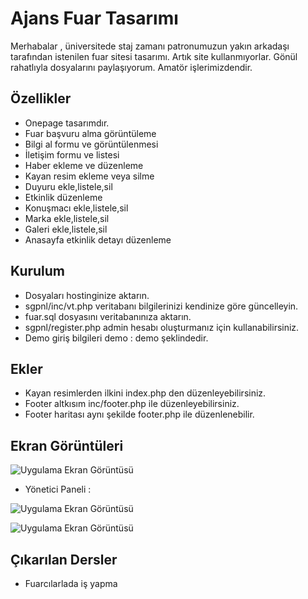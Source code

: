 
# Ajans Fuar Tasarımı

Merhabalar , üniversitede staj zamanı patronumuzun yakın arkadaşı tarafından istenilen fuar sitesi tasarımı. Artık site kullanmıyorlar. Gönül rahatlıyla dosyalarını paylaşıyorum.
Amatör işlerimizdendir.



## Özellikler
- Onepage tasarımdır.
- Fuar başvuru alma görüntüleme
- Bilgi al formu ve görüntülenmesi
- İletişim formu ve listesi
- Haber ekleme ve düzenleme
- Kayan resim ekleme veya silme
- Duyuru ekle,listele,sil
- Etkinlik düzenleme
- Konuşmacı ekle,listele,sil
- Marka ekle,listele,sil
- Galeri ekle,listele,sil
- Anasayfa etkinlik detayı düzenleme

## Kurulum
- Dosyaları hostinginize aktarın. 
- sgpnl/inc/vt.php veritabanı bilgilerinizi kendinize göre güncelleyin.
- fuar.sql dosyasını veritabanınıza aktarın.
- sgpnl/register.php admin hesabı oluşturmanız için kullanabilirsiniz.
- Demo giriş bilgileri demo : demo şeklindedir.
  
## Ekler

- Kayan resimlerden ilkini index.php den düzenleyebilirsiniz.
- Footer altkısım inc/footer.php ile düzenleyebilirsiniz.
- Footer haritası aynı şekilde footer.php ile düzenlenebilir.
## Ekran Görüntüleri

![Uygulama Ekran Görüntüsü](https://i.hizliresim.com/r29v71c.png)

- Yönetici Paneli :


![Uygulama Ekran Görüntüsü](https://i.hizliresim.com/ku6lbqb.png)

![Uygulama Ekran Görüntüsü](https://i.hizliresim.com/ftx9xan.png)

## Çıkarılan Dersler

- Fuarcılarlada iş yapma




  
